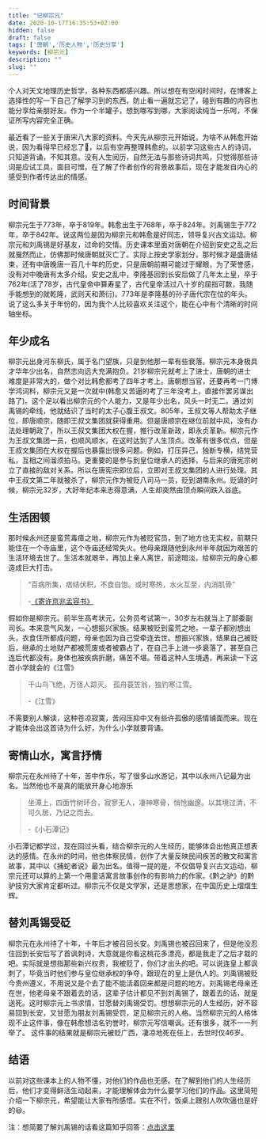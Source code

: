 ```yaml
---
title: "记柳宗元"
date: 2020-10-17T16:35:53+02:00
hidden: false
draft: false
tags: ['唐朝','历史人物','历史分享']
keywords: [柳宗元]
description: ""
slug: ""
---
```


个人对天文地理历史哲学，各种东西都感兴趣。所以想在有空闲时间时，在博客上选择性的写一下自己了解学习到的东西，防止看一遍就忘记了，碰到有趣的内容也能分享给亲朋好友。作为一个半罐子，想到哪写到哪，大家阅读纯当一乐呵，不保证所写内容完全正确。

最近看了一些关于唐宋八大家的资料。今天先从柳宗元开始说，为啥不从韩愈开始说，因为看得早已经忘了🤣，以后有空再整理韩愈的。以前学习这些古人的诗词，只知道背诵，不知其意。没有人生阅历，自然无法与那些诗词共鸣，只觉得那些诗词是应试工具，面目可憎。在了解了作者创作的背景故事后，现在才能发自内心的感受到作者传达出的情感。

## 时间背景

柳宗元生于773年，卒于819年。韩愈出生于768年，卒于824年。刘禹锡生于772年，卒于842年。说这两位是因为柳宗元和韩愈是好同志，领导复兴古文运动。柳宗元和刘禹锡是好基友，过命的交情。历史课本里面对唐朝在介绍到安史之乱之后就戛然而止，仿佛那时候唐朝就灭亡了。实际上按史学家划分，那时候才是盛唐结束，还有中唐晚唐一百几十年的历史，只是唐朝前期可能过于耀眼，为了荣誉感，没有对中晚唐有太多介绍。安史之乱中，李隆基回到长安后做了几年太上皇，卒于762年(活了78岁，古代皇帝中算寿星了，古代皇帝活过八十岁的屈指可数，我随手能想到的就乾隆，武则天和萧衍)。773年是李隆基的孙子唐代宗在位的年头。说了这么多关于年份的，因为我个人比较喜欢关注这个，能在心中有个清晰的时间轴坐标。

## 年少成名

柳宗元出身河东柳氏，属于名门望族，只是到他那一辈有些衰落。柳宗元本身极具才华年少出名，自然志向远大充满抱负。21岁柳宗元就考上了进士，唐朝的进士难度是非常大的，做个对比韩愈都考了四年才考上。唐朝想当官，还要再考一门博学鸿词科，柳宗元又是一次就中(韩愈又苦逼的考了三年没考上，直接作罢另谋出路了)。这个足以看出柳宗元的个人能力，又是年少出名，风头一时无二。通过刘禹锡的牵线，他就结识了当时的太子心腹王叔文。805年，王叔文等人帮助太子继位，即唐顺宗，随即王叔文集团就获得重用。但是唐顺宗在继位前就中风，没有办法处理朝政了，所以王叔文集团大权在握，推行改革新政，即永贞革新。柳宗元作为王叔文集团一员，也顺风顺水，在这时达到了人生顶点。改革有很多优点，但是王叔文集团在大权在握后也暴露出很多问题。例如，打压异己，独断专横，结党营私，互相之间溜须拍马。更重要的是参与到皇位继承人的选择，与后来的唐宪宗树立了直接的敌对关系。所以在唐宪宗即位后，立即对王叔文集团的人进行处理。其中王叔文第二年就被杀了，柳宗元作为被贬八司马一员，贬到湖南永州。贬谪的时候，柳宗元32岁，大好年纪本来志得意满，人生却突然由顶点瞬间跌入谷底。

## 生活困顿

那时候永州还是蛮荒毒瘴之地，柳宗元作为被贬官员，到了地方也无实权，前期只能住在一个寺庙里，这个寺庙还经常失火。他母亲跟随他到永州半年就因为艰苦的生活环境去世了。生活本就艰辛，再加上亲人离世，前途暗淡，给柳宗元的身心都造成巨大打击。

> “百病所集，痞结伏积，不食自饱。或时寒热，水火互至，内消肌骨”
>
> -[《寄许京兆孟容书》](https://baike.baidu.com/item/寄许京兆孟容书)

假如你是柳宗元。前半生高考状元，公务员考试第一，30岁左右就当上了部委副司长。本来意气风发，一心想振兴家族。结果被贬到蛮荒之地，一辈子都别想出头，衣食住所都成问题，母亲也因为自己受牵连去世。想振兴家族，结果自己被贬后，继承的土地财产都被荒废或者被霸占了，在自己手上进一步衰落了，甚至自己连后代都没有。身体也被疾病折磨，痛苦不堪。带着这种人生境遇，再来读一下这首小学就会的《江雪》

> 千山鸟飞绝，万径人踪灭。
> 孤舟蓑笠翁，独钓寒江雪。
>
> -《江雪》

不需要别人解读，这种苍凉寂寞，苦闷压抑中又有些许孤傲的感情铺面而来。现在才能体会出这首诗为什么好，为什么小学就要背诵。

## 寄情山水，寓言抒情

柳宗元在永州待了十年，苦中作乐，写了很多山水游记，其中以永州八记最为出名。当然他也不是真的能放开身心地游乐

> 坐潭上，四面竹树环合，寂寥无人，凄神寒骨，悄怆幽邃。以其境过清，不可久居，乃记之而去。
>
> -《小石潭记》

小石潭记都学过，现在回过头看，结合柳宗元的人生经历，能够体会出他真正想表达的感情。在永州的时间，他也体察民情，创作了大量反映民间疾苦的散文和寓言故事，其中以《捕蛇者说》最为出名。值得一提的是，不仅倡导复兴古文运动，柳宗元还可以算的上第一个用童话寓言故事创作的有影响力的作家。《黔之驴》的黔驴技穷大家肯定都听过。柳宗元不仅是文学家，还是思想家，在中国历史上熠熠生辉。

## 替刘禹锡受砭

柳宗元在永州待了十年，十年后才被召回长安。刘禹锡也被召回来了，但是他没忍住回到长安后写了首讽刺诗，大意就是你看这桃花多漂亮，都是我走了之后才栽的吧。实际就是想指那些新兴权贵，我被贬了，你们才出头的吧。可以说连皇上都讽刺了，毕竟当时他们参与皇位继承权的争夺，跟现在的皇上是仇人的。刘禹锡被贬今贵州遵义，不用说又是个去了能不能活着回来都是问题的地方。刘禹锡老母亲还在世，他老母亲不跟着去的话，这辈子估计都见不到刘禹锡了，跟着去的话，就是送死。这时柳宗元上书求情，甘愿替刘禹锡受罚。想想柳宗元的人生经历，好不容易回到长安，又甘愿为朋友刘禹锡受罚，足见柳宗元的人格。当然柳宗元的人格体现不止这件事，像在韩愈想沽名钓誉时，柳宗元写信嘲讽。还有很多，就不一一列举了。 这件事的结果就是柳宗元被贬广西，凄凉地死在任上，去世时仅46岁。

## 结语

以前对这些课本上的人物不懂，对他们的作品也无感。在了解到他们的人生经历后，他们才变得鲜活生动起来，才能理解体会为什么要学习他们的作品。这里简短介绍一下柳宗元，希望能让大家有所感悟。实在不行，饭桌上跟别人吹吹逼也是好的😆。

注：想简要了解刘禹锡的话看这篇知乎回答：[点击这里](https://www.zhihu.com/question/30635699/answer/558488795)

